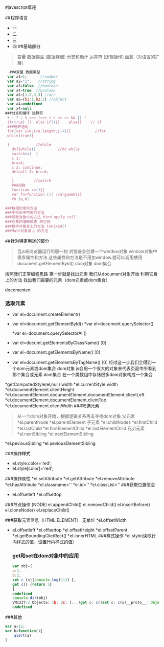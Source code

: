 #javascript概述

##程序语言
* 一
* 二
* 三
* 四
##基础部分
 > 变量 数据类型         (数据存储)
 > 分支和循环 运算符    (逻辑操作)
 > 函数（对语言的扩展）
````javascript
  ###变量 数据类型
 var a1=1;      //number
 var a2="1";   //string
 var a3=false  //boolean
 var a4=true  //boolean
 var a5=[1,2,3,4] //arr
 var a6={b1:1,b2:2} //object
 var a4=undefined
 var a4=null 
###分支和循环 运算符     
 + - * / % === !=== < > >= <= && || !
 if(true) {}  else if(){}    else{}    // if
 ###循环语句
 for(var i=0;i<a.length;i++){}           //for
 while(true){

 }            //while
   do{}while()          //do while
   switch(x)  {
   c 1:
   break;
   c 2: continue;
   default 3: break;

   }         //switch
   ###函数
   function xx(){}
   var fn=function (){ //arguments}
   fn (a,b)
   
###数组的常用方法
###字符串中常用的方法
###函数对象中的方法 bind apply call
###对象的增删改查 原型链
###数字对象身上的方法 toFixed()
###Math对象身上 的方法


``````
##针对特定用途的部分
 > 当js来浏览器运行的那一刻
 >浏览器会创建一个window对象
 >window对象中很多属性和方法
 >这些属性和方法是不用加window.就可以调用使用
 document.getElementById() 
 dom对象 dom集合

 按照我们正常编程思路
 第一步就是找出元素
 我们从document对象开始  利用它身上的方法
 找出我们需要的元素（dom元素或dom集合）

docementen
 ### 选取元素
 * var el=document.createElement()
 * var el=document.getElementById() 
  *var el=document.querySelector()

   *var el=document.querySelectorAll()
 * var el=documt.getElementsByClassName() [0]
  * var el=document.getElementsByName() [0]
 * var el=document.getElementsByTagName() [0]
 经过这一步我们会得到一个dom元素或dom集合
dom对象
 js会用一个很大的对象来代表页面中所看到那个集合或元素
 dom集合
 在一个类数组中存储很多dom对象构成一个集合

 



 *getComputedStyle(el,null) width
 *el.currentStyle.width
 *el.documentElement.clientHeight
 *el.documentElement.documentElement.documentElement.clientLeft
 *el.documentElement.documentElement.clientTop
 *el.documentElement.clientWidth
 ###筛选元素
  >从一个dom对象开始，根据逻辑关系再去寻找dom对象
  >父元素
   *el.parentNode
    *el.parentElement
  >子元素
  *el.childNodes
  *el.firstChild
  *el.lastChild
  *el.firstElementChild
  *el.lastElementChild
  >兄弟元素
  *el.nextSibling
  *el.nextElementSibling

  *el.peviousSibling
  *el.peviousElementSibling

  
 
  ###操作样式
  * el.style.color='red';
  * el.style[color]='red';
 


 

  ###操作属性
  *el.setAttribute
  *el.getAttribute
  *el.removeAttribute
  *el.hasAttribute
  *el.classname=''
  *el.id=''
  *el.classList=''
 ###获取位置信息
   * el.offsetleft
   *el.offsettop
   
 <!--   *scrollTop
   *scrollLeft -->
  

  ###节点操作 (NODE)
  el.appendChild()
  el.removeChild()
  el.insertBefore()
  el.cloneNode()
  el.replaceChild()
  <!-- *el.nodeName
  *el.nodeType
  *el.nodeValue -->
  ###获取元素信息（HTML ELEMENT）
  无单位
  *el.offsetWidth 
  * el.offsetleft
   *el.offsettop
   *el.offsetHeight
   *el.offsetParent
    *el.getBoundingClietRect()
     *el.innerHTML
     ###样式操作
      *el.style(读取行内样式的值，设置行内样式的值)
     ### get和set在dom对象中的应用
      `````javascript
     var obj={
      a:1,
      b:2,
      set c (x){console.log(111) },
      get c() {return 5}
      }
      undefined
      console.dir(obj)
      VM1227:2 Objecta: 1b: 2c: (...)get c: c()set c: c(x)__proto__: Object
      undefined
      `````


  ###其他
 


```javascript
var a=12;
var b=function(){
	alert(a)
}
``````

###
####